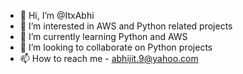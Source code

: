 - 👋 Hi, I’m @ItxAbhi
- 👀 I’m interested in AWS and Python related projects
- 🌱 I’m currently learning Python and AWS
- 💞️ I’m looking to collaborate on Python projects
- 📫 How to reach me - abhijit.9@yahoo.com

<!---
ItxAbhi/ItxAbhi is a ✨ special ✨ repository because its `README.md` (this file) appears on your GitHub profile.
You can click the Preview link to take a look at your changes.
--->
